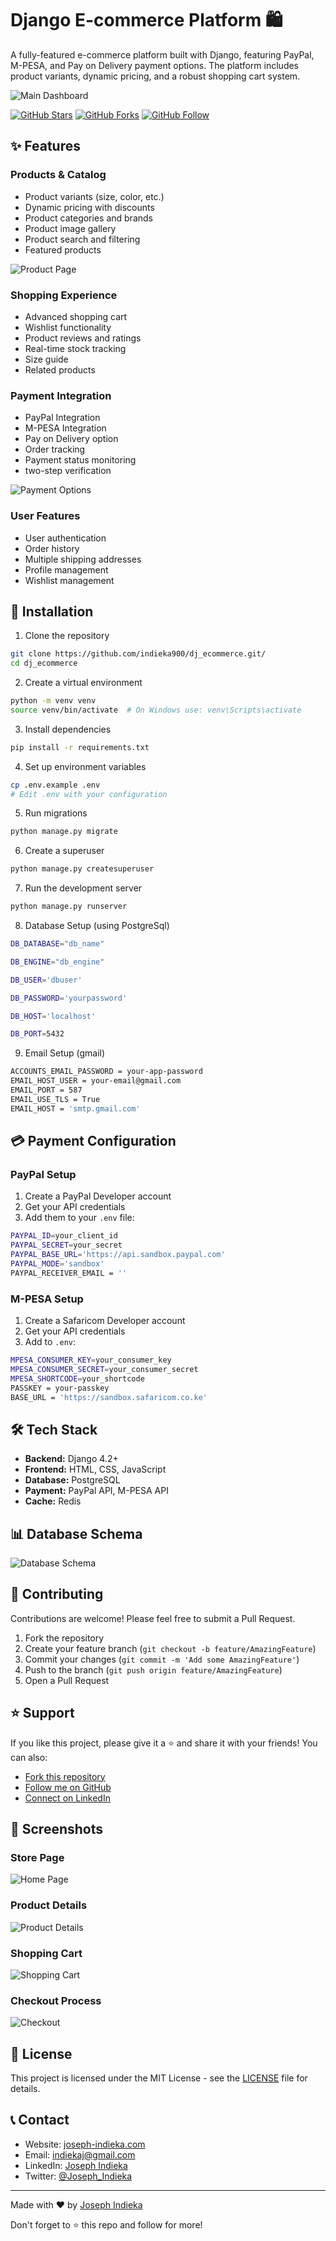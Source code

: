 # Django E-commerce Platform 🛍️

A fully-featured e-commerce platform built with Django, featuring PayPal, M-PESA, 
and Pay on Delivery payment options. The platform includes product variants, dynamic pricing, and a robust shopping cart system.

![Main Dashboard](docs/images/dashboard.png)

[![GitHub Stars](https://img.shields.io/github/stars/yourusername/django-ecommerce?style=social)](https://github.com/yourusername/django-ecommerce/stargazers)
[![GitHub Forks](https://img.shields.io/github/forks/yourusername/django-ecommerce?style=social)](https://github.com/yourusername/django-ecommerce/network/members)
[![GitHub Follow](https://img.shields.io/github/followers/yourusername?style=social)](https://github.com/yourusername)

## ✨ Features

### Products & Catalog

- Product variants (size, color, etc.)
- Dynamic pricing with discounts
- Product categories and brands
- Product image gallery
- Product search and filtering
- Featured products

![Product Page](docs/images/product-page.png)

### Shopping Experience

- Advanced shopping cart
- Wishlist functionality
- Product reviews and ratings
- Real-time stock tracking
- Size guide
- Related products

### Payment Integration

- PayPal Integration
- M-PESA Integration
- Pay on Delivery option
- Order tracking
- Payment status monitoring
- two-step verification

![Payment Options](docs/images/payment-options.png)

### User Features

- User authentication
- Order history
- Multiple shipping addresses
- Profile management
- Wishlist management

## 🚀 Installation

1. Clone the repository

```bash
git clone https://github.com/indieka900/dj_ecommerce.git/
cd dj_ecommerce
```

2. Create a virtual environment

```bash
python -m venv venv
source venv/bin/activate  # On Windows use: venv\Scripts\activate
```

3. Install dependencies

```bash
pip install -r requirements.txt
```

4. Set up environment variables

```bash
cp .env.example .env
# Edit .env with your configuration
```

5. Run migrations

```bash
python manage.py migrate
```

6. Create a superuser

```bash
python manage.py createsuperuser
```

7. Run the development server

```bash
python manage.py runserver
```

8. Database Setup (using PostgreSql)

```bash
DB_DATABASE="db_name"

DB_ENGINE="db_engine"

DB_USER='dbuser'

DB_PASSWORD='yourpassword'

DB_HOST='localhost'

DB_PORT=5432
```

9. Email Setup (gmail)

```bash
ACCOUNTS_EMAIL_PASSWORD = your-app-password
EMAIL_HOST_USER = your-email@gmail.com
EMAIL_PORT = 587 
EMAIL_USE_TLS = True
EMAIL_HOST = 'smtp.gmail.com' 
```

## 💳 Payment Configuration

### PayPal Setup

1. Create a PayPal Developer account
2. Get your API credentials
3. Add them to your `.env` file:

```bash
PAYPAL_ID=your_client_id
PAYPAL_SECRET=your_secret
PAYPAL_BASE_URL='https://api.sandbox.paypal.com'
PAYPAL_MODE='sandbox'
PAYPAL_RECEIVER_EMAIL = ''
```

### M-PESA Setup

1. Create a Safaricom Developer account
2. Get your API credentials
3. Add to `.env`:

``` bash
MPESA_CONSUMER_KEY=your_consumer_key
MPESA_CONSUMER_SECRET=your_consumer_secret
MPESA_SHORTCODE=your_shortcode
PASSKEY = your-passkey  
BASE_URL = 'https://sandbox.safaricom.co.ke'
```

## 🛠️ Tech Stack

- **Backend:** Django 4.2+
- **Frontend:** HTML, CSS, JavaScript
- **Database:** PostgreSQL
- **Payment:** PayPal API, M-PESA API
- **Cache:** Redis

## 📊 Database Schema

![Database Schema](docs/images/db-schema.png)

## 🤝 Contributing

Contributions are welcome! Please feel free to submit a Pull Request.

1. Fork the repository
2. Create your feature branch (`git checkout -b feature/AmazingFeature`)
3. Commit your changes (`git commit -m 'Add some AmazingFeature'`)
4. Push to the branch (`git push origin feature/AmazingFeature`)
5. Open a Pull Request

## ⭐ Support

If you like this project, please give it a ⭐️ and share it with your friends! You can also:

- [Fork this repository](https://github.com/indieka900/dj_ecommerce/fork)
- [Follow me on GitHub](https://github.com/indieka900)
- [Connect on LinkedIn](https://linkedin.com/in/joseph-indieka)

## 📸 Screenshots

### Store Page

![Home Page](docs/images/store.png)

### Product Details

![Product Details](docs/images/product-detail.png)

### Shopping Cart

![Shopping Cart](docs/images/cart.png)

### Checkout Process

![Checkout](docs/images/checkout.png)

## 📄 License

This project is licensed under the MIT License - see the [LICENSE](LICENSE) file for details.

## 📞 Contact

- Website: [joseph-indieka.com](https://joseph-ke-portfolio.vercel.app/)
- Email: <indiekaj@gmail.com>
- LinkedIn: [Joseph Indieka](https://linkedin.com/in/yourusername)
- Twitter: [@Joseph_Indieka](https://twitter.com/Joseph_Indieka)

---

Made with ❤️ by [Joseph Indieka](https://github.com/indieka900)

Don't forget to ⭐ this repo and follow for more!
